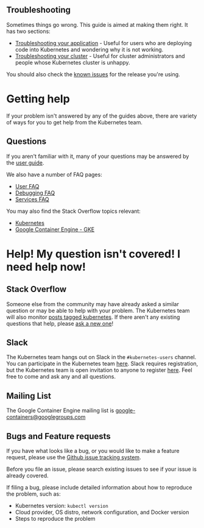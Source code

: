 ---
---

## Troubleshooting

Sometimes things go wrong.  This guide is aimed at making them right.  It has two sections:

   * [Troubleshooting your application](/{{page.version}}/docs/user-guide/application-troubleshooting) - Useful for users who are deploying code into Kubernetes and wondering why it is not working.
   * [Troubleshooting your cluster](/{{page.version}}/docs/admin/cluster-troubleshooting) - Useful for cluster administrators and people whose Kubernetes cluster is unhappy.

You should also check the [known issues](/{{page.version}}/docs/user-guide/known-issues) for the release you're using.

# Getting help

If your problem isn't answered by any of the guides above, there are variety of ways for you to get help from the Kubernetes team.

## Questions

If you aren't familiar with it, many of your questions may be answered by the [user guide](/{{page.version}}/docs/user-guide/).

We also have a number of FAQ pages:

   * [User FAQ](https://github.com/kubernetes/kubernetes/wiki/User-FAQ)
   * [Debugging FAQ](https://github.com/kubernetes/kubernetes/wiki/Debugging-FAQ)
   * [Services FAQ](https://github.com/kubernetes/kubernetes/wiki/Services-FAQ)

You may also find the Stack Overflow topics relevant:

   * [Kubernetes](http://stackoverflow.com/questions/tagged/kubernetes)
   * [Google Container Engine - GKE](http://stackoverflow.com/questions/tagged/google-container-engine)

# Help! My question isn't covered!  I need help now!

## Stack Overflow

Someone else from the community may have already asked a similar question or may be able to help with your problem. The Kubernetes team will also monitor [posts tagged kubernetes](http://stackoverflow.com/questions/tagged/kubernetes). If there aren't any existing questions that help, please [ask a new one](http://stackoverflow.com/questions/ask?tags=kubernetes)!

## <a name="slack"></a>Slack

The Kubernetes team hangs out on Slack in the `#kubernetes-users` channel.  You can participate in the Kubernetes team [here](https://kubernetes.slack.com).  Slack requires registration, but the Kubernetes team is open invitation to anyone to register [here](http://slack.kubernetes.io).  Feel free to come and ask any and all questions.

## Mailing List

The Google Container Engine mailing list is [google-containers@googlegroups.com](https://groups.google.com/forum/#!forum/google-containers)

## Bugs and Feature requests

If you have what looks like a bug, or you would like to make a feature request, please use the [Github issue tracking system](https://github.com/kubernetes/kubernetes/issues).

Before you file an issue, please search existing issues to see if your issue is already covered.

If filing a bug, please include detailed information about how to reproduce the problem, such as:

* Kubernetes version: `kubectl version`
* Cloud provider, OS distro, network configuration, and Docker version
* Steps to reproduce the problem


